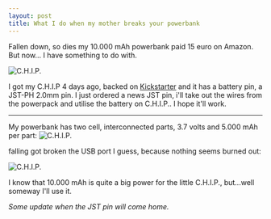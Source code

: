 ```yaml
---
layout: post
title: What I do when my mother breaks your powerbank
---
```



Fallen down, so dies my 10.000 mAh powerbank paid 15 euro on Amazon. But now... I have something to do with.

![C.H.I.P.]({{site.baseurl}}/images/chip.jpg)

I got my C.H.I.P 4 days ago, backed on [Kickstarter](https://www.kickstarter.com/projects/1598272670/chip-the-worlds-first-9-computer) and it has a battery pin, a JST-PH 2.0mm pin. I just ordered a news JST pin, i'll take out the wires from the powerpack and utilise the battery on C.H.I.P.. I hope it'll work.

---

My powerbank has two cell, interconnected parts, 3.7 volts and 5.000 mAh per part: 
![C.H.I.P.]({{site.baseurl}}/images/batt1.jpg)

falling got broken the USB port I guess, because nothing seems burned out:

![C.H.I.P.]({{site.baseurl}}/images/batt3.jpg)

I know that 10.000 mAh is quite a big power for the little C.H.I.P., but...well someway I'll use it. 

*Some update when the JST pin will come home.*

